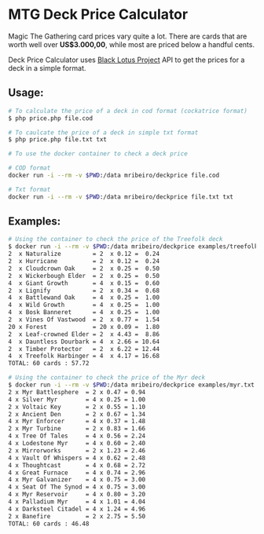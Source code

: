 MTG Deck Price Calculator
=====

Magic The Gathering card prices vary quite a lot.
There are cards that are worth well over **US$3.000,00**, while most are priced below a handful cents.

Deck Price Calculator uses [Black Lotus Project](http://blacklotusproject.com/) API to get
the prices for a deck in a simple format.


Usage:
-----

```bash
# To calculate the price of a deck in cod format (cockatrice format)
$ php price.php file.cod

# To caulcate the price of a deck in simple txt format
$ php price.php file.txt txt

# To use the docker container to check a deck price

# COD format
docker run -i --rm -v $PWD:/data mribeiro/deckprice file.cod

# Txt format
docker run -i --rm -v $PWD:/data mribeiro/deckprice file.txt txt
```

Examples:
-----

```bash
# Using the container to check the price of the Treefolk deck
$ docker run -i --rm -v $PWD:/data mribeiro/deckprice examples/treefolk.cod
2  x Naturalize         = 2  x 0.12 =  0.24
2  x Hurricane          = 2  x 0.12 =  0.24
2  x Cloudcrown Oak     = 2  x 0.25 =  0.50
2  x Wickerbough Elder  = 2  x 0.25 =  0.50
4  x Giant Growth       = 4  x 0.15 =  0.60
2  x Lignify            = 2  x 0.34 =  0.68
4  x Battlewand Oak     = 4  x 0.25 =  1.00
4  x Wild Growth        = 4  x 0.25 =  1.00
4  x Bosk Banneret      = 4  x 0.25 =  1.00
2  x Vines Of Vastwood  = 2  x 0.77 =  1.54
20 x Forest             = 20 x 0.09 =  1.80
2  x Leaf-crowned Elder = 2  x 4.43 =  8.86
4  x Dauntless Dourbark = 4  x 2.66 = 10.64
2  x Timber Protector   = 2  x 6.22 = 12.44
4  x Treefolk Harbinger = 4  x 4.17 = 16.68
TOTAL: 60 cards : 57.72

# Using the container to check the price of the Myr deck
$ docker run -i --rm -v $PWD:/data mribeiro/deckprice examples/myr.txt txt
2 x Myr Battlesphere  = 2 x 0.47 = 0.94
4 x Silver Myr        = 4 x 0.25 = 1.00
2 x Voltaic Key       = 2 x 0.55 = 1.10
2 x Ancient Den       = 2 x 0.67 = 1.34
4 x Myr Enforcer      = 4 x 0.37 = 1.48
2 x Myr Turbine       = 2 x 0.83 = 1.66
4 x Tree Of Tales     = 4 x 0.56 = 2.24
4 x Lodestone Myr     = 4 x 0.60 = 2.40
2 x Mirrorworks       = 2 x 1.23 = 2.46
4 x Vault Of Whispers = 4 x 0.62 = 2.48
4 x Thoughtcast       = 4 x 0.68 = 2.72
4 x Great Furnace     = 4 x 0.74 = 2.96
4 x Myr Galvanizer    = 4 x 0.75 = 3.00
4 x Seat Of The Synod = 4 x 0.75 = 3.00
4 x Myr Reservoir     = 4 x 0.80 = 3.20
4 x Palladium Myr     = 4 x 1.01 = 4.04
4 x Darksteel Citadel = 4 x 1.24 = 4.96
2 x Banefire          = 2 x 2.75 = 5.50
TOTAL: 60 cards : 46.48
```

